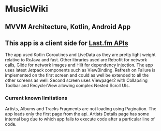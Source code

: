 # MusicWiki

## MVVM Architecture, Kotlin, Android App

## This app is a client side for [Last.fm APIs][lastfmapis]

The app used Kotlin Coroutines and LiveData as they are pretty light weight relative to RxJava and fast. Other libraries used are Retrofit for network calls, Glide for network images and Hilt for dependency injection.
The app uses latest Jetpack components such as ViewBinding. Refresh on Failure is implemented on the first screen and could as well be extended to all the other screens as well. Second screen uses Viewpager2 with Collapsing Toolbar and RecyclerView allowing complex Nested Scroll UIs.

### Current known limitations

Artists, Albums and Tracks Fragments are not loading using Pagination. The app loads only the first page from the api.
Artists Details page has some internal bug due to which app fails to execute code after a particular line of code.

[lastfmapis]:https://www.last.fm/api/